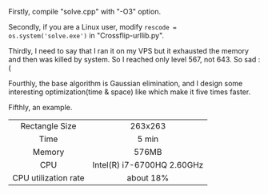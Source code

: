 Firstly, compile "solve.cpp" with "-O3" option.

Secondly, if you are a Linux user, modify <code>rescode = os.system('solve.exe')</code> in "Crossflip-urllib.py".

Thirdly, I need to say that I ran it on my VPS but it exhausted the memory and then was killed by system. So I reached only level 567, not 643. So sad :(

Fourthly, the base algorithm is Gaussian elimination, and I design some interesting optimization(time & space) like  which make it five times faster.

Fifthly, an example.

|||
|:-:|:-:|
|Rectangle Size|263x263|
|Time|5 min|
|Memory|576MB|
|CPU|Intel(R) i7-6700HQ 2.60GHz|
|CPU utilization rate|about 18%|
